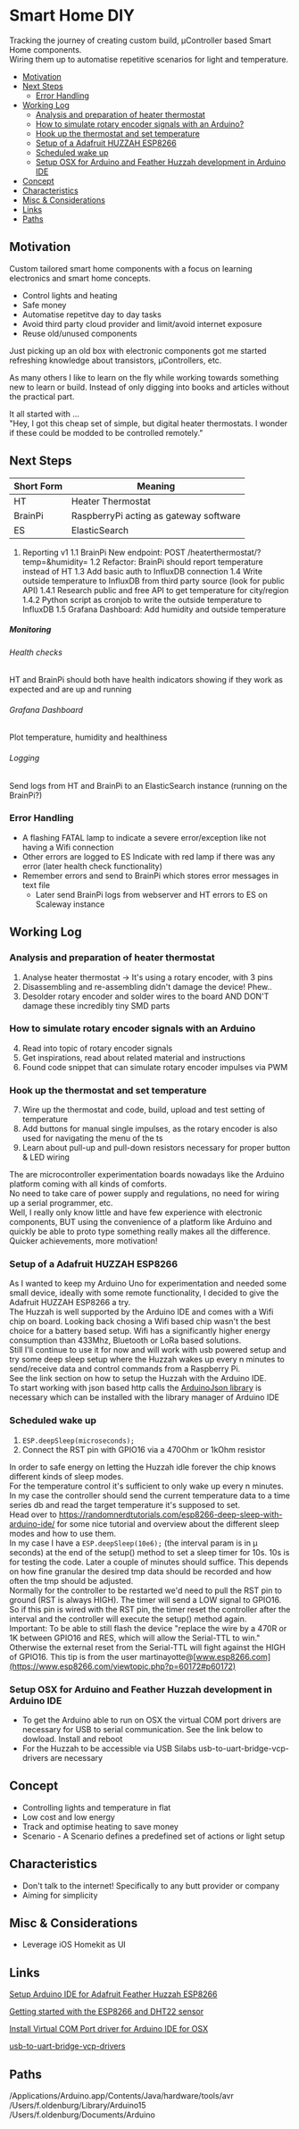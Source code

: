 # Smart Home DIY

Tracking the journey of creating custom build, µController based Smart Home components.  
Wiring them up to automatise repetitive scenarios for light and temperature.

- [Motivation](#motivation)
- [Next Steps](#next-steps)
  * [Error Handling](#error-handling)
- [Working Log](#working-log)
  * [Analysis and preparation of heater thermostat](#analysis-and-preparation-of-heater-thermostat)
  * [How to simulate rotary encoder signals with an Arduino?](#how-to-simulate-rotary-encoder-signals-with-an-arduino)
  * [Hook up the thermostat and set temperature](#hook-up-the-thermostat-and-set-temperature)
  * [Setup of a Adafruit HUZZAH ESP8266](#setup-of-a-adafruit-huzzah-esp8266)
  * [Scheduled wake up](#scheduled-wake-up)
  * [Setup OSX for Arduino and Feather Huzzah development in Arduino IDE](#setup-osx-for-arduino-and-feather-huzzah-development-in-arduino-ide)
- [Concept](#concept)
- [Characteristics](#characteristics)
- [Misc & Considerations](#misc---considerations)
- [Links](#links)
- [Paths](#paths)

## Motivation
Custom tailored smart home components with a focus on learning electronics and smart home concepts.
* Control lights and heating
* Safe money
* Automatise repetitve day to day tasks
* Avoid third party cloud provider and limit/avoid internet exposure
* Reuse old/unused components

Just picking up an old box with electronic components got me started refreshing knowledge about transistors, µControllers, etc.

As many others I like to learn on the fly while working towards something new to learn or build. Instead of only digging into books and articles without the practical part.

It all started with ...  
"Hey, I got this cheap set of simple, but digital heater thermostats. I wonder if these could be modded to be controlled remotely."

## Next Steps

Short Form | Meaning
---|---
HT | Heater Thermostat
BrainPi | RaspberryPi acting as gateway software
ES | ElasticSearch

1. Reporting v1
1.1 BrainPi New endpoint: POST /heaterthermostat/<id>?temp=<value>&humidity=<value>
1.2 Refactor: BrainPi should report temperature instead of HT
1.3 Add basic auth to InfluxDB connection
1.4 Write outside temperature to InfluxDB from third party source (look for public API)
1.4.1 Research public and free API to get temperature for city/region
1.4.2 Python script as cronjob to write the outside temperature to InfluxDB 
1.5 Grafana Dashboard: Add humidity and outside temperature

##### Monitoring
###### Health checks
HT and BrainPi should both have health indicators showing if they work as expected and are up and running
###### Grafana Dashboard
Plot temperature, humidity and healthiness
###### Logging
Send logs from HT and BrainPi to an ElasticSearch instance (running on the BrainPi?)

### Error Handling
* A flashing FATAL lamp to indicate a severe error/exception like not having a Wifi connection
* Other errors are logged to ES
Indicate with red lamp if there was any error (later health check functionality)
* Remember errors and send to BrainPi which stores error messages in text file
  * Later send BrainPi logs from webserver and HT errors to ES on Scaleway instance

## Working Log
### Analysis and preparation of heater thermostat
1. Analyse heater thermostat -> It's using a rotary encoder, with 3 pins
2. Disassembling and re-assembling didn't damage the device! Phew..
3. Desolder rotary encoder and solder wires to the board AND DON'T damage these incredibly tiny SMD parts

### How to simulate rotary encoder signals with an Arduino
4. Read into topic of rotary encoder signals
5. Get inspirations, read about related material and instructions
6. Found code snippet that can simulate rotary encoder impulses via PWM

### Hook up the thermostat and set temperature
7. Wire up the thermostat and code, build, upload and test setting of temperature
8. Add buttons for manual single impulses, as the rotary encoder is also used for navigating the menu of the ts
9. Learn about pull-up and pull-down resistors necessary for proper button & LED wiring

The are microcontroller experimentation boards nowadays like the Arduino platform coming with all kinds of comforts.  
No need to take care of power supply and regulations, no need for wiring up a serial programmer, etc.  
Well, I really only know little and have few experience with electronic components, BUT
using the convenience of a platform like Arduino and quickly be able to proto type something really makes all the difference.  
Quicker achievements, more motivation!

### Setup of a Adafruit HUZZAH ESP8266 
As I wanted to keep my Arduino Uno for experimentation and needed some small device, ideally with some remote functionality, I decided to give the Adafruit HUZZAH ESP8266 a try.  
The Huzzah is well supported by the Arduino IDE and comes with a Wifi chip on board. Looking back chosing a Wifi based chip wasn't the best choice for a battery based setup. Wifi has a significantly higher energy consumption than 433Mhz, Bluetooth or LoRa based solutions.  
Still I'll continue to use it for now and will work with usb powered setup and try some deep sleep setup where the Huzzah wakes up every n minutes to send/receive data and control commands from a Raspberry Pi.  
See the link section on how to setup the Huzzah with the Arduino IDE.  
To start working with json based http calls the [ArduinoJson library](https://arduinojson.org/) is necessary which can be installed with the library manager of Arduino IDE

### Scheduled wake up
1. `ESP.deepSleep(microseconds);`
2. Connect the RST pin with GPIO16 via a 470Ohm or 1kOhm resistor

In order to safe energy on letting the Huzzah idle forever the chip knows different kinds of sleep modes.  
For the temperature control it's sufficient to only wake up every n minutes. In my case the controller should send the current temperature data to a time series db and read the target temperature it's supposed to set.  
Head over to https://randomnerdtutorials.com/esp8266-deep-sleep-with-arduino-ide/ for some nice tutorial and overview about the different sleep modes and how to use them.  
In my case I have a `ESP.deepSleep(10e6);` (the interval param is in µ seconds) at the end of the setup() method to set a sleep timer for 10s. 10s is for testing the code. Later a couple of minutes should suffice. This depends on how fine granular the desired tmp data should be recorded and how often the tmp should be adjusted.  
Normally for the controller to be restarted we'd need to pull the RST pin to ground (RST is always HIGH).
The timer will send a LOW signal to GPIO16. So if this pin is wired with the RST pin, the timer reset the controller after the interval and the controller will execute the setup() method again.  
Important: To be able to still flash the device "replace the wire by a 470R or 1K between GPIO16 and RES, which will allow the Serial-TTL to win."  
Otherwise the external reset from the Serial-TTL will fight against the HIGH of GPIO16.
This tip is from the user martinayotte@[www.esp8266.com](https://www.esp8266.com/viewtopic.php?p=60172#p60172)

### Setup OSX for Arduino and Feather Huzzah development in Arduino IDE
- To get the Arduino able to run on OSX the virtual COM port drivers are necessary for USB to serial communication.
See the link below to dowload. Install and reboot
- For the Huzzah to be accessible via USB Silabs usb-to-uart-bridge-vcp-drivers are necessary

## Concept
* Controlling lights and temperature in flat
* Low cost and low energy
* Track and optimise heating to save money
* Scenario - A Scenario defines a predefined set of actions or light setup

## Characteristics
- Don't talk to the internet! Specifically to any butt provider or company
- Aiming for simplicity

## Misc & Considerations
- Leverage iOS Homekit as UI

## Links
[Setup Arduino IDE for Adafruit Feather Huzzah ESP8266](https://learn.adafruit.com/adafruit-feather-huzzah-esp8266/using-arduino-ide)

[Getting started with the ESP8266 and DHT22 sensor](https://www.losant.com/blog/getting-started-with-the-esp8266-and-dht22-sensor)

[Install Virtual COM Port driver for Arduino IDE for OSX](https://www.ftdichip.com/Drivers/VCP.htm)

[usb-to-uart-bridge-vcp-drivers](https://www.silabs.com/products/development-tools/software/usb-to-uart-bridge-vcp-drivers)

## Paths
/Applications/Arduino.app/Contents/Java/hardware/tools/avr  
/Users/f.oldenburg/Library/Arduino15  
/Users/f.oldenburg/Documents/Arduino
